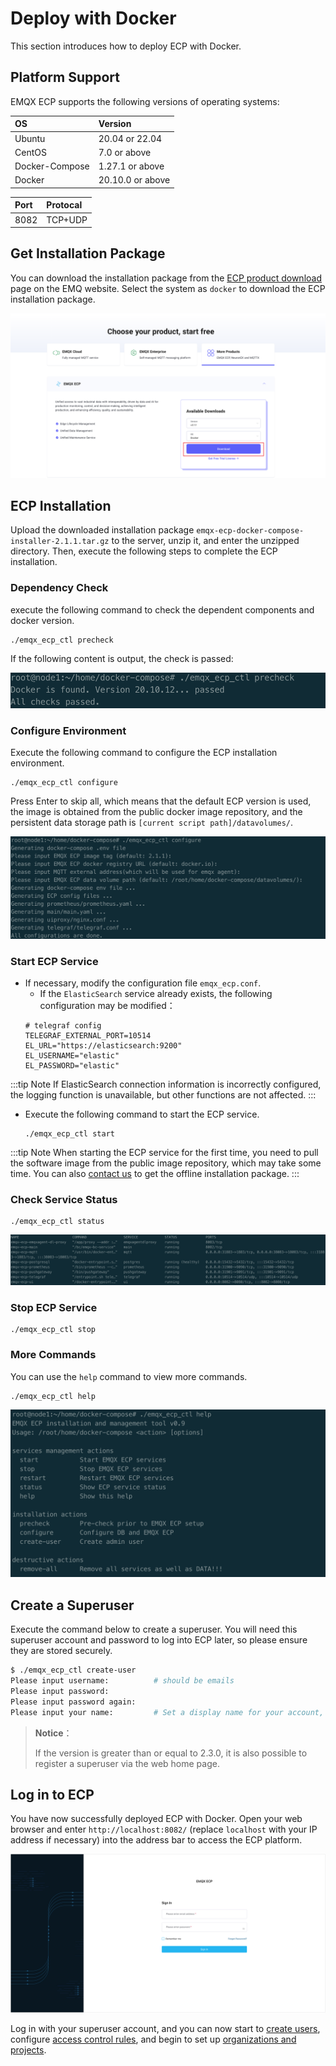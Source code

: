 # Deploy with Docker

This section introduces how to deploy ECP with Docker. 

## Platform Support

EMQX ECP supports the following versions of operating systems: 

| OS             | Version          |
| :------------- | :--------------- |
| Ubuntu         | 20.04 or 22.04   |
| CentOS         | 7.0 or above     |
| Docker-Compose | 1.27.1 or above  |
| Docker         | 20.10.0 or above |

| Port               | Protocal      |
| :----------------- | :------------ |
|  8082              | TCP+UDP       |

## Get Installation Package

You can download the installation package from the [ECP product download](https://www.emqx.com/en/try?product=emqx-ecp) page on the EMQ website. Select the system as `docker` to download the ECP installation package.

![login](./_assets/docker_install_download.png)

## ECP Installation

Upload the downloaded installation package `emqx-ecp-docker-compose-installer-2.1.1.tar.gz` to the server, unzip it, and enter the unzipped directory. Then, execute the following steps to complete the ECP installation.

### Dependency Check
execute the following command to check the dependent components and docker version.
```shell
./emqx_ecp_ctl precheck
```
If the following content is output, the check is passed:

![precheck](./_assets/precheck.png)

### Configure Environment
Execute the following command to configure the ECP installation environment.
```shell
./emqx_ecp_ctl configure
```
Press Enter to skip all, which means that the default ECP version is used, the image is obtained from the public docker image repository, and the persistent data storage path is `[current script path]/datavolumes/`.

![configure](./_assets/configure.png)

### Start ECP Service
- If necessary, modify the configuration file `emqx_ecp.conf`.
    - If the `ElasticSearch` service already exists, the following configuration may be modified：
    ```shell
    # telegraf config
    TELEGRAF_EXTERNAL_PORT=10514
    EL_URL="https://elasticsearch:9200"
    EL_USERNAME="elastic"
    EL_PASSWORD="elastic"
    ```
:::tip Note
If ElasticSearch connection information is incorrectly configured, the logging function is unavailable, but other functions are not affected.
:::

- Execute the following command to start the ECP service.
    ```shell
    ./emqx_ecp_ctl start
    ```
:::tip Note
When starting the ECP service for the first time, you need to pull the software image from the public image repository, which may take some time. You can also [contact us](https://www.emqx.com/en/contact?product=emqx-ecp) to get the offline installation package.
:::

### Check Service Status
```shell
./emqx_ecp_ctl status
```

![status](./_assets/status.png)

### Stop ECP Service
```shell
./emqx_ecp_ctl stop
```

### More Commands
You can use the `help` command to view more commands.
```shell   
./emqx_ecp_ctl help
```

![cli_help](./_assets/cli_help.png)

## Create a Superuser

Execute the command below to create a superuser. You will need this superuser account and password to log into ECP later, so please ensure they are stored securely.

```bash
$ ./emqx_ecp_ctl create-user
Please input username:          # should be emails
Please input password:          
Please input password again:    
Please input your name:         # Set a display name for your account, for example, ECPAdmin
```

> **Notice**：
>
> If the version is greater than or equal to 2.3.0, it is also possible to register a superuser via the web home page.

## Log in to ECP 

You have now successfully deployed ECP with Docker. Open your web browser and enter `http://localhost:8082/` (replace `localhost` with your IP address if necessary) into the address bar to access the ECP platform. 

<img src="./_assets/ECP-login.png" alt="Log in" style="zoom:50%;" />

Log in with your superuser account, and you can now start to [create users](../system_admin/user_management.md), configure [access control rules](../acl/introduction.md), and begin to set up [organizations and projects](../system_admin/introduction.md). 
